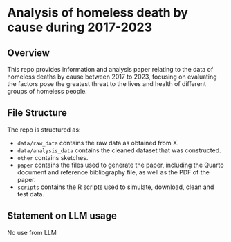 # Analysis of homeless death by cause during 2017-2023

## Overview

This repo provides information and analysis paper relating to the data of homeless deaths by cause between 2017 to 2023, focusing on evaluating the factors pose the greatest threat to the lives and health of different groups of homeless people.

## File Structure

The repo is structured as:

-   `data/raw_data` contains the raw data as obtained from X.
-   `data/analysis_data` contains the cleaned dataset that was constructed.
-   `other` contains sketches.
-   `paper` contains the files used to generate the paper, including the Quarto document and reference bibliography file, as well as the PDF of the paper. 
-   `scripts` contains the R scripts used to simulate, download, clean and test data.


## Statement on LLM usage
No use from LLM
